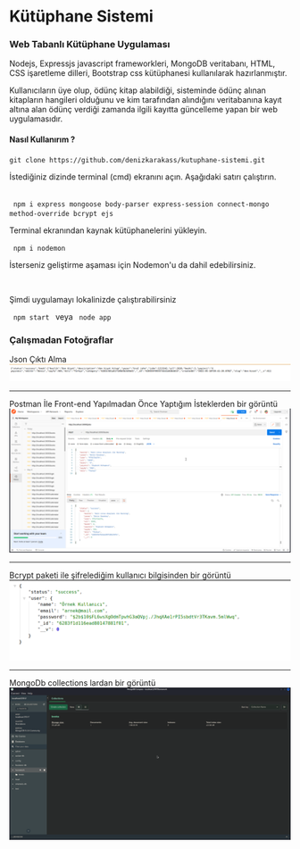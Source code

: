 # Kütüphane Sistemi

<h3>Web Tabanlı Kütüphane Uygulaması </h3>

<p> Nodejs, Expressjs  javascript frameworkleri, MongoDB veritabanı, HTML, CSS işaretleme dilleri, Bootstrap css kütüphanesi kullanılarak hazırlanmıştır.</p>

<p> Kullanıcıların üye olup, ödünç kitap alabildiği, sisteminde ödünç alınan kitapların hangileri olduğunu ve kim tarafından alındığını veritabanına kayıt altına alan ödünç verdiği zamanda ilgili kayıtta güncelleme yapan bir web uygulamasıdır. </p>
  
<h4> Nasıl Kullanırım ? </h4>
<code>git clone https://github.com/denizkarakass/kutuphane-sistemi.git </code>  
 <p> İstediğiniz dizinde terminal (cmd) ekranını açın. Aşağıdaki satırı çalıştırın.</p>
<br>
<code> npm i express mongoose body-parser express-session connect-mongo method-override bcrypt ejs</code>
<p> Terminal ekranından kaynak kütüphanelerini yükleyin. </p>
<code> npm i nodemon </code>
<p> İsterseniz geliştirme aşaması için Nodemon'u da dahil edebilirsiniz. </p>

<br>
<p>Şimdi uygulamayı lokalinizde çalıştırabilirsiniz</p>
<code> npm start </code> veya <code> node app </code>

<h3> Çalışmadan Fotoğraflar</h3>
<p>Json Çıktı Alma<img src="/calismadan-fotolar/form-kitap-create-json.png" alt="Json Çalışma"> </p><hr>
<p>Postman İle Front-end Yapılmadan Önce Yaptığım İsteklerden bir görüntü <img src="/calismadan-fotolar/postman.png" alt="Postman" </p>
<hr><p>Bcrypt paketi ile şifrelediğim kullanıcı bilgisinden bir görüntü <img src="/calismadan-fotolar/şifrelenmiş-kullanıcı-bilgisi-json.png" alt="Şifreleme API"></p>
<hr><p>MongoDb collections lardan bir görüntü <img src="/calismadan-fotolar/mongodb-collections.png" alt="MongoDB veritabanı"></p>
